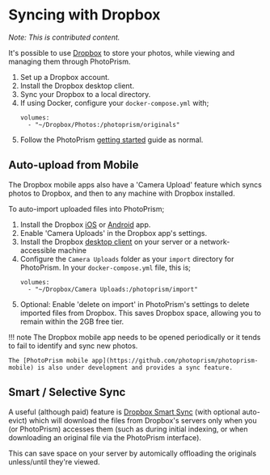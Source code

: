 # Syncing with Dropbox #

*Note: This is contributed content.*

It's possible to use [Dropbox](https://www.dropbox.com/) to store your photos, while viewing and managing them through PhotoPrism.

1. Set up a Dropbox account.
2. Install the Dropbox desktop client.
3. Sync your Dropbox to a local directory.
4. If using Docker, configure your `docker-compose.yml` with;
    ```
    volumes:
      - "~/Dropbox/Photos:/photoprism/originals"
    ```
5. Follow the PhotoPrism [getting started](/getting-started/) guide as normal.

## Auto-upload from Mobile

The Dropbox mobile apps also have a 'Camera Upload' feature which syncs photos to Dropbox, and then to any machine with Dropbox installed.

To auto-import uploaded files into PhotoPrism;

1. Install the Dropbox [iOS](https://itunes.apple.com/gb/app/dropbox/id327630330?mt=8) or [Android](https://play.google.com/store/apps/details?hl=en_GB&id=com.dropbox.android) app.
2. Enable 'Camera Uploads' in the Dropbox app's settings.
3. Install the Dropbox [desktop client](https://www.dropbox.com/install) on your server or a network-accessible machine
4. Configure the `Camera Uploads` folder as your `import` directory for PhotoPrism.
    In your `docker-compose.yml` file, this is;
    ```
    volumes:
      - "~/Dropbox/Camera Uploads:/photoprism/import"
    ```
5. Optional: Enable 'delete on import' in PhotoPrism's settings to delete imported files from Dropbox. This saves Dropbox space, allowing you to remain within the 2GB free tier.

!!! note
    The Dropbox mobile app needs to be opened periodically or it tends to fail to identify and sync new photos.

    The [PhotoPrism mobile app](https://github.com/photoprism/photoprism-mobile) is also under development and provides a sync feature.

## Smart / Selective Sync

A useful (although paid) feature is [Dropbox Smart Sync](https://www.dropbox.com/smart-sync) (with optional auto-evict) which will download the files from Dropbox's servers only when you (or PhotoPrism) accesses them (such as during initial indexing, or when downloading an original file via the PhotoPrism interface).

This can save space on your server by automically offloading the originals unless/until they're viewed.
